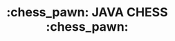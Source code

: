 <br />
<div align="center">
  <h1 align="center">   :chess_pawn:   JAVA CHESS  :chess_pawn:      </h1>

